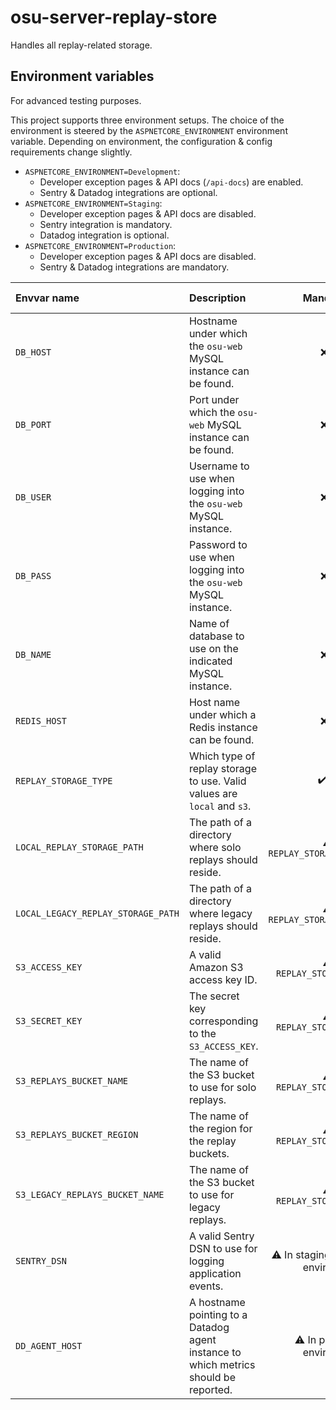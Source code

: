 # osu-server-replay-store

Handles all replay-related storage.

## Environment variables

For advanced testing purposes.

This project supports three environment setups.
The choice of the environment is steered by the `ASPNETCORE_ENVIRONMENT` environment variable.
Depending on environment, the configuration & config requirements change slightly.

- `ASPNETCORE_ENVIRONMENT=Development`:
  - Developer exception pages & API docs (`/api-docs`) are enabled.
  - Sentry & Datadog integrations are optional.
- `ASPNETCORE_ENVIRONMENT=Staging`:
   - Developer exception pages & API docs are disabled.
   - Sentry integration is mandatory.
   - Datadog integration is optional.
- `ASPNETCORE_ENVIRONMENT=Production`:
   - Developer exception pages & API docs are disabled.
   - Sentry & Datadog integrations are mandatory.

| Envvar name                   | Description                                                                                                                                                                                                                                         |              Mandatory?               | Default value |
|:------------------------------|:----------------------------------------------------------------------------------------------------------------------------------------------------------------------------------------------------------------------------------------------------|:-------------------------------------:|:--------------|
| `DB_HOST`                     | Hostname under which the `osu-web` MySQL instance can be found.                                                                                                                                                                                     |                 ❌ No                  | `localhost`   |
| `DB_PORT`                     | Port under which the `osu-web` MySQL instance can be found.                                                                                                                                                                                         |                 ❌ No                  | `3306`        |
| `DB_USER`                     | Username to use when logging into the `osu-web` MySQL instance.                                                                                                                                                                                     |                 ❌ No                  | `root`        |
| `DB_PASS`                     | Password to use when logging into the `osu-web` MySQL instance.                                                                                                                                                                                     |                 ❌ No                  | `""`          |
| `DB_NAME`                     | Name of database to use on the indicated MySQL instance.                                                                                                                                                                                            |                 ❌ No                  | `osu`         |
| `REDIS_HOST`                     | Host name under which a Redis instance can be found.                                                                                                                                                                                           |                 ❌ No                  | `localhost`         |
| `REPLAY_STORAGE_TYPE`        | Which type of replay storage to use. Valid values are `local` and `s3`.                                                                                                                                                                            |                ✔️ Yes                 | None          |
| `LOCAL_REPLAY_STORAGE_PATH`  | The path of a directory where solo replays should reside.                                                                                                                                                                                 |  ⚠️ If `REPLAY_STORAGE_TYPE=local`   | None          |
| `LOCAL_LEGACY_REPLAY_STORAGE_PATH`  | The path of a directory where legacy replays should reside.                                                                                                                                                                                 |  ⚠️ If `REPLAY_STORAGE_TYPE=local`   | None          |
| `S3_ACCESS_KEY`               | A valid Amazon S3 access key ID.                                                                                                                                                                                                                    |    ⚠ If `REPLAY_STORAGE_TYPE=s3`     | None          |
| `S3_SECRET_KEY`               | The secret key corresponding to the `S3_ACCESS_KEY`.                                                                                                                                                                                                |    ⚠ If `REPLAY_STORAGE_TYPE=s3`     | None          |
| `S3_REPLAYS_BUCKET_NAME`      | The name of the S3 bucket to use for solo replays.                                                                                                                                                         |    ⚠ If `REPLAY_STORAGE_TYPE=s3`     | None          |
| `S3_REPLAYS_BUCKET_REGION`    | The name of the region for the replay buckets.                                                                                                                                                                               |    ⚠ If `REPLAY_STORAGE_TYPE=s3`     | None          |
| `S3_LEGACY_REPLAYS_BUCKET_NAME`     | The name of the S3 bucket to use for legacy replays.                                                                                                                                                                             |    ⚠ If `REPLAY_STORAGE_TYPE=s3`     | None          |
| `SENTRY_DSN`                  | A valid Sentry DSN to use for logging application events.                                                                                                                                                                                           | ⚠ In staging & production environment | None          | 
| `DD_AGENT_HOST`               | A hostname pointing to a Datadog agent instance to which metrics should be reported.                                                                                                                                                                |      ⚠ In production environment      | None          |